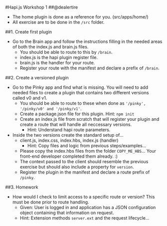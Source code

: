 #Hapi.js Workshop 1
##@dealertire

- The home plugin is done as a reference for you. (src/apps/home/)
- All exercise are to be done in the ```/src``` folder.

##1. Create first plugin

* Go to the Brain app and follow the instructions filling in the needed areas of both the index.js and brain.js files.
	- You should be able to route to this by ```/brain```.
	- index.js is the hapi plugin register file.
	- brain.js is the handler for your route.
	- Register your route with the manifest and declare a prefix of ```/brain```.

##2. Create a versioned plugin

* Go to the Pinky app and find what is missing. You will need to add needed files to create a plugin that contains two different versions called v0 and v1.
	- You should be able to route to these when done as ```'/pinky', '/pinky/v0' and '/pinky/v1'```.
	- Create a package.json file for this plugin. Hint: ```npm init```
	- Create an index.js file from scratch that will register your plugin and create a route that will handle all neccessary versions.
		+ Hint: Understand hapi route parameters.
* Inside the two versions create the standard setup of...
	- client.js, index.css, index.hbs, index.js (handler)
		+ Hint: Copy files and logic from previous steps/examples...
	- Please copy the index.hbs files from the folder ```COPY_ME_HBS```... Your front-end developer completed them already. :)
	- The context passed to the client should resemble the previous exercise but should also include a property for ```version```.
	- Register the plugin in the manifest and declare a route prefix of ```/pinky```.

##3. Homework

* How would I check to limit access to a specific route or version? This must be done prior to route handling.
	- Given: User is logged in and application has a JSON configuration object containing that information on request.
	- Hint: Extension methods ```server.ext``` and the request lifecycle...